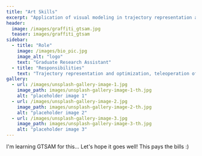 ```yaml
---
title: "Art Skills"
excerpt: "Application of visual modeling in trajectory representation and optimization and manipulator control for robot art."
header:
  image: /images/graffiti_gtsam.jpg
  teaser: images/graffiti_gtsam
sidebar:
  - title: "Role"
    image: /images/bio_pic.jpg
    image_alt: "logo"
    text: "Graduate Research Assistant"
  - title: "Responsibilities"
    text: "Trajectory representation and optimization, teleoperation of Panda arm"
gallery:
  - url: /images/unsplash-gallery-image-1.jpg
    image_path: images/unsplash-gallery-image-1-th.jpg
    alt: "placeholder image 1"
  - url: /images/unsplash-gallery-image-2.jpg
    image_path: images/unsplash-gallery-image-2-th.jpg
    alt: "placeholder image 2"
  - url: /images/unsplash-gallery-image-3.jpg
    image_path: images/unsplash-gallery-image-3-th.jpg
    alt: "placeholder image 3"
---
```


I'm learning GTSAM for this... Let's hope it goes well! This pays the bills :)
